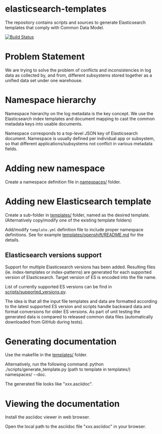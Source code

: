 # elasticsearch-templates

The repository contains scripts and sources to generate Elasticsearch templates
that comply with Common Data Model.

[![Build Status](https://travis-ci.org/ViaQ/elasticsearch-templates.svg?branch=master)](https://travis-ci.org/ViaQ/elasticsearch-templates)

# Problem Statement

We are trying to solve the problem of conflicts and inconsistencies in log data
as collected by, and from, different subsystems stored together as a unified
data set under one warehouse.

# Namespace hierarchy

Namespace hierarchy on the log metadata is the key concept.
We use the Elasticsearch index templates and document mapping to cast the common
metadata keys into usable documents.

Namespace corresponds to a top-level JSON key of Elasticsearch document.
Namespace is usually defined per individual app or subsystem, so that different
applications/subsystems not conflict in various metadata fields.

# Adding new namespace

Create a namespace definition file in [namespaces/](namespaces/) folder.

# Adding new Elasticsearch template

Create a sub-folder in [templates/](templates/) folder, named as the desired
template. (Alternatively copy/modify one of the existing template folders)

Add/modify `template.yml` definition file to include proper namespace
definitions. See for example [templates/openshift/README.md](templates/openshift/README.md)
for the details.

## Elasticsearch versions support

Support for multiple Elasticsearch versions has been added. Resulting files (ie. index-templates or index-patterns)
are generated for each supported version of Elasticsearch. Target version of ES is encoded into the file name.

List of currently supported ES versions can be find in [scripts/supported_versions.py](scripts/supported_versions.py).

The idea is that all the input file templates and data are formatted according to the latest supported ES version and
scripts handle backward data and format conversions for older ES versions. As part of unit testing the generated data
is compared to released common data files (automatically downloaded from GitHub during tests). 

# Generating documentation

Use the makefile in the [templates/](templates) folder.

Alternatively, run the following command: python ./scripts/generate_template.py (path to template in templates/) namespaces/ --doc.

The generated file looks like "xxx.asciidoc".

# Viewing the documentation

Install the asciidoc viewer in web browser.

Open the local path to the asciidoc file "xxx.asciidoc" in your browser.
